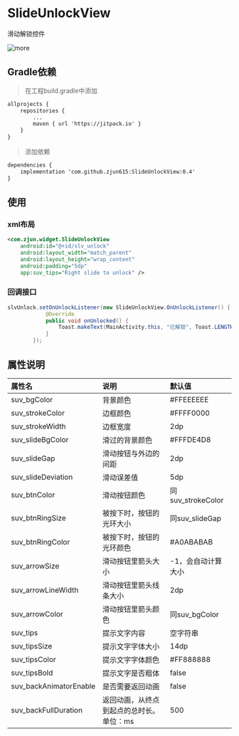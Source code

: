# SlideUnlockView
滑动解锁控件

![more](https://github.com/zjun615/SlideUnlockView/blob/master/imgs/SlideUnlockView.gif) 

## Gradle依赖
> 在工程build.gradle中添加
```xml
allprojects {
    repositories {
        ...
        maven { url 'https://jitpack.io' }
    }
}
```
> 添加依赖
```xml
dependencies {
    implementation 'com.github.zjun615:SlideUnlockView:0.4'
}
```

## 使用
### xml布局
```xml
<com.zjun.widget.SlideUnlockView
    android:id="@+id/slv_unlock"
    android:layout_width="match_parent"
    android:layout_height="wrap_content"
    android:padding="5dp"
    app:suv_tips="Right slide to unlock" />
```

### 回调接口
```java
slvUnlock.setOnUnlockListener(new SlideUnlockView.OnUnlockListener() {
            @Override
            public void onUnlocked() {
                Toast.makeText(MainActivity.this, "已解锁", Toast.LENGTH_SHORT).show();
            }
        });
```

## 属性说明
属性名 | 说明 | 默认值
:------ | :------ | :------
suv_bgColor    | 背景颜色 | #FFEEEEEE
suv_strokeColor    | 边框颜色 | #FFFF0000
suv_strokeWidth    | 边框宽度 | 2dp
suv_slideBgColor    | 滑过的背景颜色 | #FFFDE4D8
suv_slideGap    | 滑动按钮与外边的间距 | 2dp
suv_slideDeviation    | 滑动误差值 | 5dp
suv_btnColor    | 滑动按钮颜色 | 同suv_strokeColor
suv_btnRingSize    | 被按下时，按钮的光环大小 | 同suv_slideGap
suv_btnRingColor    | 被按下时，按钮的光环颜色 | #A0ABABAB
suv_arrowSize    | 滑动按钮里箭头大小 | -1，会自动计算大小
suv_arrowLineWidth    | 滑动按钮里箭头线条大小 | 2dp
suv_arrowColor    | 滑动按钮里箭头颜色 | 同suv_bgColor
suv_tips    | 提示文字内容 | 空字符串
suv_tipsSize    | 提示文字字体大小 | 14dp
suv_tipsColor    | 提示文字字体颜色 | #FF888888
suv_tipsBold    | 提示文字是否粗体 | false
suv_backAnimatorEnable    | 是否需要返回动画 | false
suv_backFullDuration    | 返回动画，从终点到起点的总时长。单位：ms | 500


